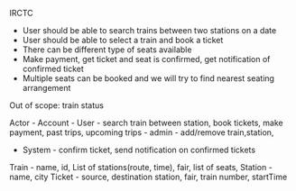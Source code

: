 IRCTC

- User should be able to search trains between two stations on a date
- User should be able to select a train and book a ticket
- There can be different type of seats available
- Make payment, get ticket and seat is confirmed, get notification of confirmed ticket
- Multiple seats can be booked and we will try to find nearest seating arrangement

Out of scope: train status

Actor - Account
        - User - search train between station, book tickets, make payment, past trips, upcoming trips
        - admin - add/remove train,station,
- System -  confirm ticket, send notification on confirmed tickets

Train - name, id, List of stations(route, time), fair, list of seats, 
Station - name, city
Ticket - source, destination station, fair, train number, startTime